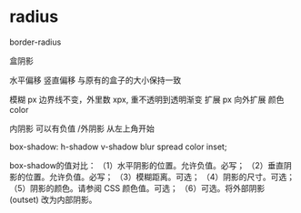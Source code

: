 # radius

border-radius

盒阴影

水平偏移
竖直偏移
与原有的盒子的大小保持一致

模糊 px 边界线不变，外里数 xpx, 重不透明到透明渐变
扩展 px 向外扩展
颜色 color

内阴影 可以有负值
/外阴影 从左上角开始

box-shadow: h-shadow v-shadow blur spread color inset;

box-shadow的值对比：
（1）水平阴影的位置。允许负值。必写；
（2）垂直阴影的位置。允许负值。必写；
（3）模糊距离。可选；
（4）阴影的尺寸。可选；
（5）阴影的颜色。请参阅 CSS 颜色值。可选；
（6）可选。将外部阴影 (outset) 改为内部阴影。
